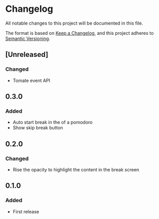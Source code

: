 # Changelog

All notable changes to this project will be documented in this file.

The format is based on [Keep a Changelog](https://keepachangelog.com/en/1.0.0/),
and this project adheres to [Semantic Versioning](https://semver.org/spec/v2.0.0.html).

## [Unreleased]

### Changed

- Tomate event API

## 0.3.0

### Added

- Auto start break in the of a pomodoro
- Show skip break button

## 0.2.0

### Changed

- Rise the opacity to highlight the content in the break screen

## 0.1.0

### Added

- First release
